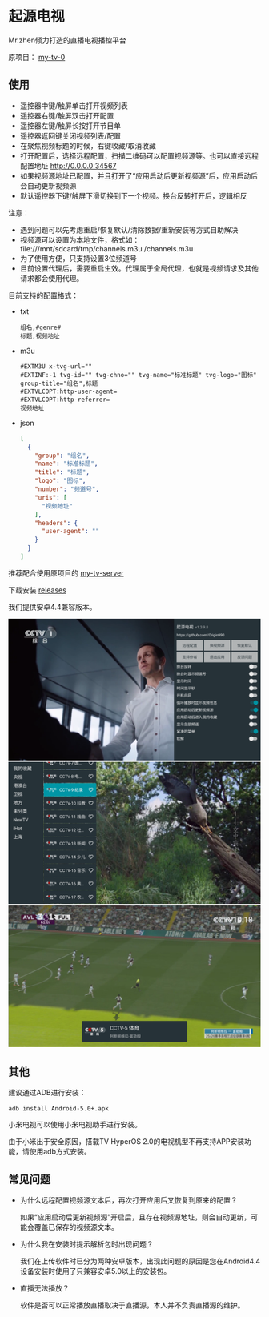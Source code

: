 # 起源电视

Mr.zhen倾力打造的直播电视播控平台

原项目：
[my-tv-0](https://github.com/lizongying/my-tv-0)

## 使用

* 遥控器中键/触屏单击打开视频列表
* 遥控器右键/触屏双击打开配置
* 遥控器左键/触屏长按打开节目单
* 遥控器返回键关闭视频列表/配置
* 在聚焦视频标题的时候，右键收藏/取消收藏
* 打开配置后，选择远程配置，扫描二维码可以配置视频源等。也可以直接远程配置地址 http://0.0.0.0:34567
* 如果视频源地址已配置，并且打开了“应用启动后更新视频源”后，应用启动后会自动更新视频源
* 默认遥控器下键/触屏下滑切换到下一个视频。换台反转打开后，逻辑相反

注意：

* 遇到问题可以先考虑重启/恢复默认/清除数据/重新安装等方式自助解决
* 视频源可以设置为本地文件，格式如：file:///mnt/sdcard/tmp/channels.m3u
  /channels.m3u
* 为了使用方便，只支持设置3位频道号
* 目前设置代理后，需要重启生效。代理属于全局代理，也就是视频请求及其他请求都会使用代理。

目前支持的配置格式：

* txt
    ```
    组名,#genre#
    标题,视频地址
    ```
* m3u
    ```
    #EXTM3U x-tvg-url=""
    #EXTINF:-1 tvg-id="" tvg-chno="" tvg-name="标准标题" tvg-logo="图标" group-title="组名",标题
    #EXTVLCOPT:http-user-agent=
    #EXTVLCOPT:http-referrer=
    视频地址
    ```
* json
    ```json
    [
      {
        "group": "组名",
        "name": "标准标题",
        "title": "标题",
        "logo": "图标",
        "number": "频道号",
        "uris": [
          "视频地址"
        ],
        "headers": {
          "user-agent": ""
        }
      }
    ]
    ```

推荐配合使用原项目的 [my-tv-server](https://github.com/lizongying/my-tv-server)

下载安装 [releases](https://github.com/Origin990/ytf/releases/tag/ytf)

我们提供安卓4.4兼容版本。

![image](./screenshots/MuMu-20251002-101712-513.png)
![image](./screenshots/MuMu-20251002-101749-620.png)
![image](./screenshots/MuMu-20251002-101810-532.png)

## 其他

建议通过ADB进行安装：

```shell
adb install Android-5.0+.apk
```

小米电视可以使用小米电视助手进行安装。

由于小米出于安全原因，搭载TV HyperOS 2.0的电视机型不再支持APP安装功能，请使用adb方式安装。

## 常见问题

* 为什么远程配置视频源文本后，再次打开应用后又恢复到原来的配置？

  如果“应用启动后更新视频源”开启后，且存在视频源地址，则会自动更新，可能会覆盖已保存的视频源文本。

* 为什么我在安装时提示解析包时出现问题？

  我们在上传软件时已分为两种安卓版本，出现此问题的原因是您在Android4.4设备安装时使用了只兼容安卓5.0以上的安装包。

* 直播无法播放？

  软件是否可以正常播放直播取决于直播源，本人并不负责直播源的维护。
